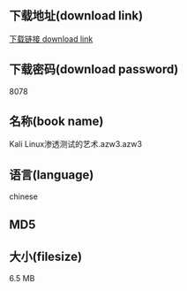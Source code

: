 ## 下载地址(download link)
[下载链接 download link](https://voluble-croquembouche-d321dc.netlify.app/?s=Kali+Linux%E6%B8%97%E9%80%8F%E6%B5%8B%E8%AF%95%E7%9A%84%E8%89%BA%E6%9C%AF.azw3)

## 下载密码(download password)
8078

## 名称(book name)
Kali Linux渗透测试的艺术.azw3.azw3

## 语言(language)
chinese

## MD5


## 大小(filesize)
6.5 MB
